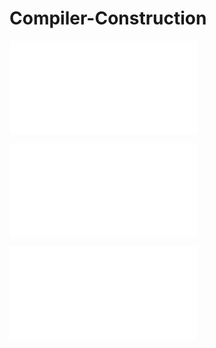 # Compiler-Construction

![Introduction and History of Programming Languages](./Notes/introduction.markdown)

![Language Translation](./Notes/languageTranslation.markdown)

![Lexical Analysis](./Notes/lexicalAnalysis.markdown)
